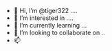 - 👋 Hi, I’m @tiger322 ....
- 👀 I’m interested in ....
- 🌱 I’m currently learning ...
- 💞️ I’m looking to collaborate on ..
- 📫

  
<!---
tiger322/tiger322 is a ✨ special ✨ repository because its `README.md` (this file) appears on your GitHub profile.
You can click the Preview link to take a look at your changes.
--->
